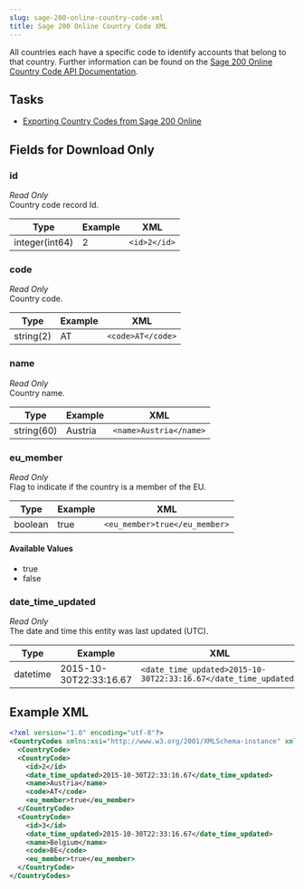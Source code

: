 ```yaml
---
slug: sage-200-online-country-code-xml
title: Sage 200 Online Country Code XML
---
```


All countries each have a specific code to identify accounts that belong to that country.  Further information can be found on the [Sage 200 Online Country Code API Documentation](https://developer.columbus.sage.com/docs#/uk/sage200/accounts/v1/country_codes).

## Tasks
 * [Exporting Country Codes from Sage 200 Online](exporting-country-codes-from-sage-200-online)

## Fields for Download Only
### id
 _Read Only_  
Country code record Id.

| Type | Example | XML |
| --- | --- | --- |
| integer(int64) | 2 | `<id>2</id>` |

### code
 _Read Only_  
Country code.

| Type | Example | XML |
| --- | --- | --- |
| string(2) | AT | `<code>AT</code>` |

### name
 _Read Only_  
Country name.

| Type | Example | XML |
| --- | --- | --- |
| string(60) | Austria | `<name>Austria</name>` |

### eu_member
 _Read Only_  
Flag to indicate if the country is a member of the EU.

| Type | Example | XML |
| --- | --- | --- |
| boolean | true | `<eu_member>true</eu_member>` |

#### Available Values
 * true
 * false

### date_time_updated
 _Read Only_  
The date and time this entity was last updated (UTC).

| Type | Example | XML |
| --- | --- | --- |
| datetime | 2015-10-30T22:33:16.67 | `<date_time_updated>2015-10-30T22:33:16.67</date_time_updated>` |

## Example XML

```xml
<?xml version="1.0" encoding="utf-8"?>
<CountryCodes xmlns:xsi="http://www.w3.org/2001/XMLSchema-instance" xmlns:xsd="http://www.w3.org/2001/XMLSchema">
  <CountryCode>
  <CountryCode>
    <id>2</id>
    <date_time_updated>2015-10-30T22:33:16.67</date_time_updated>
    <name>Austria</name>
    <code>AT</code>
    <eu_member>true</eu_member>
  </CountryCode>
  <CountryCode>
    <id>3</id>
    <date_time_updated>2015-10-30T22:33:16.67</date_time_updated>
    <name>Belgium</name>
    <code>BE</code>
    <eu_member>true</eu_member>
  </CountryCode>
</CountryCodes>
```